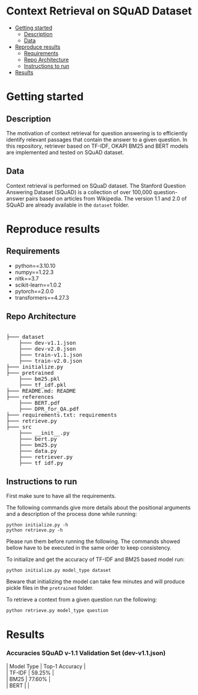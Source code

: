 # Context Retrieval on SQuAD Dataset

* [Getting started](#getting-started)
    * [Description](#project-description)
    * [Data](#data)
* [Reproduce results](#reproduce-results)
    * [Requirements](#Requirements)
    * [Repo Architecture](#repo-architecture)
    * [Instructions to run](#instructions-to-run)
* [Results](#results)

# Getting started

## Description
The motivation of context retrieval for question answering is to efficiently identify relevant passages that contain the answer to a given question. In this repository, retriever based on TF-IDF, OKAPI BM25 and BERT models are implemented and tested on SQuAD dataset.

## Data
Context retrieval is performed on SQuaD dataset. The Stanford Question Answering Dataset (SQuAD) is a collection of over 100,000 question-answer pairs based on articles from Wikipedia. The version 1.1 and 2.0 of SQuAD are already available in the `dataset` folder.

# Reproduce results
## Requirements
- python==3.10.10
- numpy==1.22.3
- nltk==3.7
- scikit-learn==1.0.2
- pytorch==2.0.0
- transformers==4.27.3

## Repo Architecture
<pre>  
├─── dataset
    ├─── dev-v1.1.json
    ├─── dev-v2.0.json
    ├─── train-v1.1.json
    ├─── train-v2.0.json
├─── initialize.py
├─── pretrained
    ├─── bm25.pkl
    ├─── tf_idf.pkl
├─── README.md: README
├─── references
    ├─── BERT.pdf
    ├─── DPR_for_QA.pdf
├─── requirements.txt: requirements
├─── retrieve.py
├─── src
    ├─── __init__.py
    ├─── bert.py
    ├─── bm25.py
    ├─── data.py
    ├─── retriever.py
    ├─── tf_idf.py
</pre>

## Instructions to run 
First make sure to have all the requirements.

The following commands give more details about the positional arguments and a description of the process done while running:

```
python initialize.py -h
python retrieve.py -h
```
Please run them before running the following. The commands showed bellow have to be executed in the same order to keep consistency.

To initialize and get the accuracy of TF-IDF and BM25 based model run:
```
python initialize.py model_type dataset
```
Beware that initializing the model can take few minutes and will produce pickle files in the `pretrained` folder.

To retrieve a context from a given question run the following:
```
python retrieve.py model_type question
```

# Results

### Accuracies SQuAD v-1.1 Validation Set (dev-v1.1.json)
| Model Type | Top-1 Accuracy |       
| TF-IDF | 59.25% |       
| BM25 | 77.60% |       
| BERT |  |       

